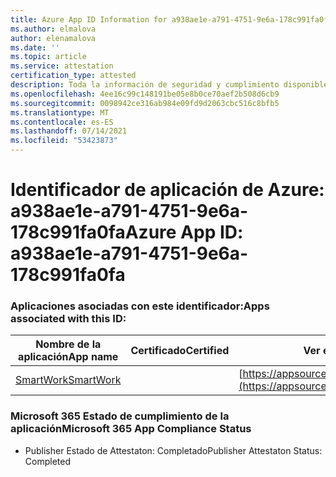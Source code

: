 ```yaml
---
title: Azure App ID Information for a938ae1e-a791-4751-9e6a-178c991fa0fa
ms.author: elmalova
author: elenamalova
ms.date: ''
ms.topic: article
ms.service: attestation
certification_type: attested
description: Toda la información de seguridad y cumplimiento disponible para a938ae1e-a791-4751-9e6a-178c991fa0fa.
ms.openlocfilehash: 4ee16c99c148191be05e8b0ce70aef2b508d6cb9
ms.sourcegitcommit: 0098942ce316ab984e09fd9d2063cbc516c8bfb5
ms.translationtype: MT
ms.contentlocale: es-ES
ms.lasthandoff: 07/14/2021
ms.locfileid: "53423873"
---
```

# <a name="azure-app-id-a938ae1e-a791-4751-9e6a-178c991fa0fa"></a><span data-ttu-id="622ad-103">Identificador de aplicación de Azure: a938ae1e-a791-4751-9e6a-178c991fa0fa</span><span class="sxs-lookup"><span data-stu-id="622ad-103">Azure App ID: a938ae1e-a791-4751-9e6a-178c991fa0fa</span></span>


### <a name="apps-associated-with-this-id"></a><span data-ttu-id="622ad-104">Aplicaciones asociadas con este identificador:</span><span class="sxs-lookup"><span data-stu-id="622ad-104">Apps associated with this ID:</span></span>
| <span data-ttu-id="622ad-105">**Nombre de la aplicación**</span><span class="sxs-lookup"><span data-stu-id="622ad-105">**App name**</span></span> | <span data-ttu-id="622ad-106">**Certificado**</span><span class="sxs-lookup"><span data-stu-id="622ad-106">**Certified**</span></span> | <span data-ttu-id="622ad-107">**Ver en AppSource**</span><span class="sxs-lookup"><span data-stu-id="622ad-107">**View in AppSource**</span></span> |
|-|-|-|
| [<span data-ttu-id="622ad-108">SmartWork</span><span class="sxs-lookup"><span data-stu-id="622ad-108">SmartWork</span></span>](https://docs.microsoft.com/en-us/microsoft-365-app-certification/forward/WA200001149) |  | [https://appsource.microsoft.com/product/office/WA200001149](https://appsource.microsoft.com/product/office/WA200001149) |

### <a name="microsoft-365-app-compliance-status"></a><span data-ttu-id="622ad-109">Microsoft 365 Estado de cumplimiento de la aplicación</span><span class="sxs-lookup"><span data-stu-id="622ad-109">Microsoft 365 App Compliance Status</span></span>
- <span data-ttu-id="622ad-110">Publisher Estado de Attestaton: Completado</span><span class="sxs-lookup"><span data-stu-id="622ad-110">Publisher Attestaton Status: Completed</span></span>
